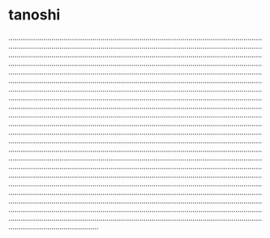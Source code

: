 # tanoshi

....................................................................................................................................................................................................................................................................................................................................................................................................................................................................................................................................................................................................................................................................................................................................................................................................................................................................................................................................................................................................................................................................................................................................................................................................................................................................................................................................................................................................................................................................................................................................................................................................................................................................................................................................................................................................................................................................................................................................................................................................................................................................................................................................................................................................................................................................................................................................................................................................................................................................................................................................................................................................................................................................................................................................................................................................................................................................................